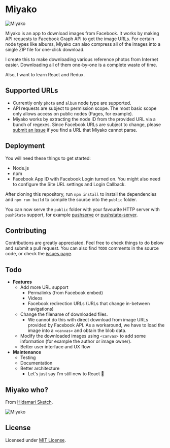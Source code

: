 # Miyako

![Miyako](http://i.imgur.com/RtgQlbR.gif)

Miyako is an app to download images from Facebook. It works by making API requests to Facebook Graph API to get the image URLs. For certain node types like albums, Miyako can also compress all of the images into a single ZIP file for one-click download.

I create this to make downloading various reference photos from Internet easier. Downloading all of them one-by-one is a complete waste of time.

Also, I want to learn React and Redux.

## Supported URLs

  - Currently only `photo` and `album` node type are supported.
  - API requests are subject to permission scope. The most basic scope only allows access on public nodes (Pages, for example).
  - Miyako works by extracting the node ID from the provided URL via a bunch of regexes. Since Facebook URLs are subject to change, please [submit an issue](https://github.com/tkesgar/miyako/issues) if you find a URL that Miyako cannot parse.

## Deployment

You will need these things to get started:
  - Node.js
  - npm
  - Facebook App ID with Facebook Login turned on. You might also need to configure the Site URL settings and Login Callback.

After cloning this repository, run `npm install` to install the dependencies and `npm run build` to compile the source into the `public` folder.

You can now serve the `public` folder with your favourite HTTP server with `pushState` support, for example [pushserve](https://www.npmjs.com/package/pushserve) or [pushstate-server](https://www.npmjs.com/package/pushstate-server).

## Contributing

Contributions are greatly appreciated. Feel free to check things to do below and submit a pull request. You can also find `TODO` comments in the source code, or check the [issues page](https://github.com/tkesgar/miyako/issues).

## Todo

  - **Features**
    - Add more URL support
      - Permalinks (from Facebook embed)
      - Videos
      - Facebook redirection URLs (URLs that change in-between navigations)
    - Change the filename of downloaded files.
      - We cannot do this with direct download from image URLs provided by Facebook API. As a workaround, we have to load the image into a `<canvas>` and obtain the blob data.
    - Modify the downloaded images using `<canvas>` to add some information (for example the author or image owner).
    - Better user interface and UX flow
  - **Maintenance**
    - Testing
    - Documentation
    - Better architecture
      - Let's just say I'm still new to React 🐧

## Miyako who?

From [Hidamari Sketch](https://en.wikipedia.org/wiki/Hidamari_Sketch).

![Miyako](http://i.imgur.com/4bgb2CA.gif)

## License

Licensed under [MIT License](LICENSE).
